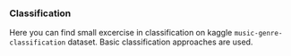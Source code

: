 ### Classification

Here you can find small excercise in classification on kaggle `music-genre-classification` dataset.
Basic classification approaches are used.